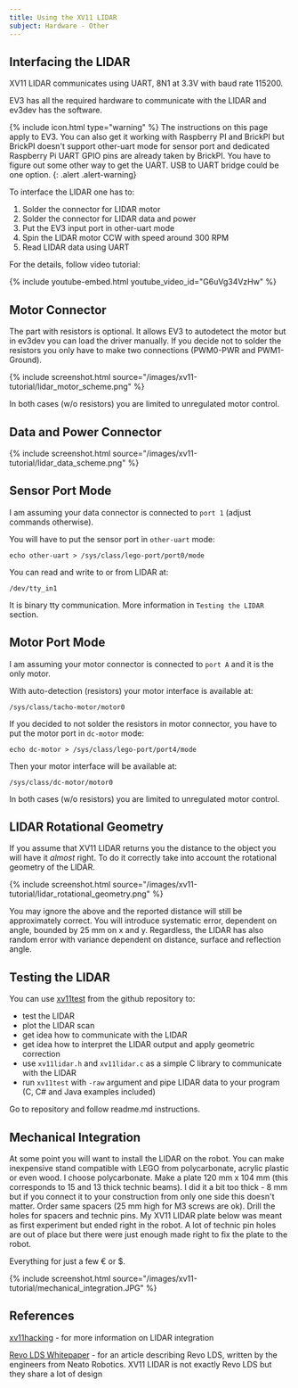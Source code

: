 ```yaml
---
title: Using the XV11 LIDAR
subject: Hardware - Other
---
```


## Interfacing the LIDAR

XV11 LIDAR communicates using UART, 8N1 at 3.3V with baud rate 115200.

EV3 has all the required hardware to communicate with the LIDAR and ev3dev has the software.


{% include icon.html type="warning" %}
The instructions on this page apply to EV3.
You can also get it working with Raspberry PI and BrickPI but BrickPI doesn't support
other-uart mode for sensor port and dedicated Raspberry Pi UART GPIO pins are already taken by BrickPI.
You have to figure out some other way to get the UART. USB to UART bridge could be one option.
{: .alert .alert-warning}

To interface the LIDAR one has to:

1. Solder the connector for LIDAR motor
2. Solder the connector for LIDAR data and power
3. Put the EV3 input port in other-uart mode
4. Spin the LIDAR motor CCW with speed around 300 RPM
5. Read LIDAR data using UART 

For the details, follow video tutorial:

{% include youtube-embed.html youtube_video_id="G6uVg34VzHw" %}

## Motor Connector

The part with resistors is optional. It allows EV3 to autodetect the motor but in ev3dev you can load the driver manually. 
If you decide not to solder the resistors you only have to make two connections (PWM0-PWR and PWM1-Ground).

{% include screenshot.html source="/images/xv11-tutorial/lidar_motor_scheme.png" %}

In both cases (w/o resistors) you are limited to unregulated motor control.
	
## Data and Power Connector

{% include screenshot.html source="/images/xv11-tutorial/lidar_data_scheme.png" %}

## Sensor Port Mode

I am assuming your data connector is connected to `port 1` (adjust commands otherwise).

You will have to put the sensor port in `other-uart` mode:

    echo other-uart > /sys/class/lego-port/port0/mode
	
You can read and write to or from LIDAR at:

    /dev/tty_in1
	
It is binary tty communication. More information in `Testing the LIDAR` section.
	
## Motor Port Mode
	
I am assuming your motor connector is connected to `port A` and it is the only motor.	

With auto-detection (resistors) your motor interface is available at:

    /sys/class/tacho-motor/motor0
	
If you decided to not solder the resistors in motor connector, you have to put the motor port in `dc-motor` mode:

    echo dc-motor > /sys/class/lego-port/port4/mode
	
Then your motor interface will be available at:

    /sys/class/dc-motor/motor0
	
In both cases (w/o resistors) you are limited to unregulated motor control.	
   
## LIDAR Rotational Geometry

If you assume that XV11 LIDAR returns you the distance to the object you will have it *almost* right. To do it correctly take into account the rotational geometry of the LIDAR.

{% include screenshot.html source="/images/xv11-tutorial/lidar_rotational_geometry.png" %}

You may ignore the above and the reported distance will still be approximately correct. 
You will introduce systematic error, dependent on angle, bounded by 25 mm on x and y.
Regardless, the LIDAR has also random error with variance dependent on distance, surface and reflection angle.

## Testing the LIDAR

You can use [xv11test] from the github repository to:

- test the LIDAR
- plot the LIDAR scan 
- get idea how to communicate with the LIDAR
- get idea how to interpret the LIDAR output and apply geometric correction
- use `xv11lidar.h` and `xv11lidar.c` as a simple C library to communicate with the LIDAR
- run `xv11test` with `-raw` argument and pipe LIDAR data to your program (C, C# and Java examples included)

Go to repository and follow readme.md instructions.

## Mechanical Integration

At some point you will want to install the LIDAR on the robot. You can make inexpensive stand compatible with LEGO from polycarbonate, acrylic plastic or even wood.
I choose polycarbonate. Make a plate 120 mm x 104 mm (this corresponds to 15 and 13 thick technic beams). I did it a bit too thick - 8 mm but if you connect it to your construction from only one side this doesn't matter.
Order same spacers (25 mm high for M3 screws are ok). Drill the holes for spacers and technic pins. My XV11 LIDAR plate below was meant as first experiment but ended right in the robot. A lot of technic pin holes are out of place but there were just enough made right to fix the plate to the robot.

Everything for just a few € or $.

{% include screenshot.html source="/images/xv11-tutorial/mechanical_integration.JPG" %}

## References

[xv11hacking] - for more information on LIDAR integration

[Revo LDS Whitepaper] - for an article describing Revo LDS, written by the engineers from Neato Robotics. XV11 LIDAR is not exactly Revo LDS but they share a lot of design

[xv11test]: https://github.com/bmegli/ev3dev-mapping
[xv11hacking]: http://xv11hacking.wikispaces.com/LIDAR+Sensor
[Revo LDS Whitepaper]: http://www.robotshop.com/media/files/PDF/revolds-whitepaper.pdf
